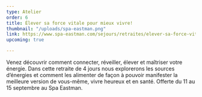 ```yaml
---
type: Atelier
order: 6
title: Élever sa force vitale pour mieux vivre!
thumbnail: "/uploads/spa-eastman.png"
link: https://www.spa-eastman.com/sejours/retraites/elever-sa-force-vitale-pour-mieux-vivre/
upcoming: true

---
```

Venez découvrir comment connecter, réveiller, élever et maîtriser votre énergie. Dans cette retraite de 4 jours nous explorerons les sources d’énergies et comment les alimenter de façon à pouvoir manifester la meilleure version de vous-même, vivre heureux et en santé. Offerte du 11 au 15 septembre au Spa Eastman.